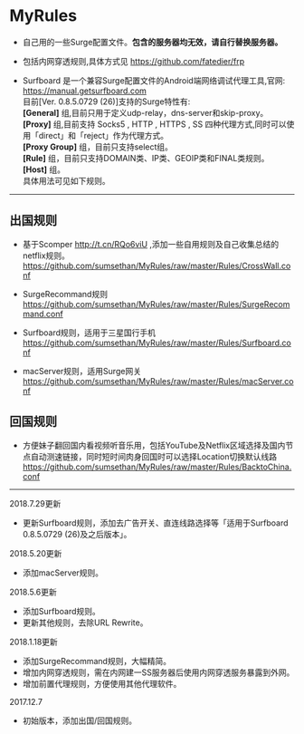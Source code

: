 # MyRules

 - 自己用的一些Surge配置文件。**包含的服务器均无效，请自行替换服务器。**

 - 包括内网穿透规则,具体方式见 https://github.com/fatedier/frp

 - Surfboard 是一个兼容Surge配置文件的Android端网络调试代理工具,官网: https://manual.getsurfboard.com <br>目前[Ver. 0.8.5.0729 (26)]支持的Surge特性有: <br> **[General]** 组,目前只用于定义udp-relay，dns-server和skip-proxy。<br>**[Proxy]** 组,目前支持 Socks5 , HTTP , HTTPS , SS 四种代理方式,同时可以使用「direct」和「reject」作为代理方式。<br> **[Proxy Group]** 组，目前只支持select组。<br> **[Rule]** 组，目前只支持DOMAIN类、IP类、GEOIP类和FINAL类规则。<br> **[Host]** 组。<br>具体用法可见如下规则。 

------

## 出国规则<br>
 - 基于Scomper http://t.cn/RQo6viU ,添加一些自用规则及自己收集总结的netflix规则。<br>
  https://github.com/sumsethan/MyRules/raw/master/Rules/CrossWall.conf

 - SurgeRecommand规则<br>
    https://github.com/sumsethan/MyRules/raw/master/Rules/SurgeRecommand.conf

 - Surfboard规则，适用于三星国行手机<br>
    https://github.com/sumsethan/MyRules/raw/master/Rules/Surfboard.conf    

 - macServer规则，适用Surge网关<br>
    https://github.com/sumsethan/MyRules/raw/master/Rules/macServer.conf

## 回国规则<br>
 - 方便妹子翻回国内看视频听音乐用，包括YouTube及Netflix区域选择及国内节点自动测速链接，同时短时间肉身回国时可以选择Location切换默认线路<br>
  https://github.com/sumsethan/MyRules/raw/master/Rules/BacktoChina.conf


------
2018.7.29更新
 - 更新Surfboard规则，添加去广告开关、直连线路选择等「适用于Surfboard 0.8.5.0729 (26)及之后版本」。

2018.5.20更新
 - 添加macServer规则。

2018.5.6更新
 - 添加Surfboard规则。
 - 更新其他规则，去除URL Rewrite。

2018.1.18更新
 - 添加SurgeRecommand规则，大幅精简。
 - 增加内网穿透规则，需在内网建一SS服务器后使用内网穿透服务暴露到外网。
 - 增加前置代理规则，方便使用其他代理软件。

2017.12.7
- 初始版本，添加出国/回国规则。
